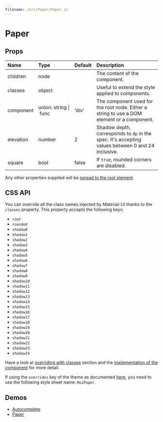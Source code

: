 ```yaml
---
filename: /src/Paper/Paper.js
---
```


<!--- This documentation is automatically generated, do not try to edit it. -->

# Paper



## Props

| Name | Type | Default | Description |
|:-----|:-----|:--------|:------------|
| children | node |  | The content of the component. |
| classes | object |  | Useful to extend the style applied to components. |
| component | union:&nbsp;string&nbsp;&#124;<br>&nbsp;func<br> | 'div' | The component used for the root node. Either a string to use a DOM element or a component. |
| elevation | number | 2 | Shadow depth, corresponds to `dp` in the spec. It's accepting values between 0 and 24 inclusive. |
| square | bool | false | If `true`, rounded corners are disabled. |

Any other properties supplied will be [spread to the root element](/guides/api#spread).

## CSS API

You can override all the class names injected by Material-UI thanks to the `classes` property.
This property accepts the following keys:
- `root`
- `rounded`
- `shadow0`
- `shadow1`
- `shadow2`
- `shadow3`
- `shadow4`
- `shadow5`
- `shadow6`
- `shadow7`
- `shadow8`
- `shadow9`
- `shadow10`
- `shadow11`
- `shadow12`
- `shadow13`
- `shadow14`
- `shadow15`
- `shadow16`
- `shadow17`
- `shadow18`
- `shadow19`
- `shadow20`
- `shadow21`
- `shadow22`
- `shadow23`
- `shadow24`

Have a look at [overriding with classes](/customization/overrides#overriding-with-classes) section
and the [implementation of the component](https://github.com/mui-org/material-ui/tree/v1-beta/src/Paper/Paper.js)
for more detail.

If using the `overrides` key of the theme as documented
[here](/customization/themes#customizing-all-instances-of-a-component-type),
you need to use the following style sheet name: `MuiPaper`.

## Demos

- [Autocomplete](/demos/autocomplete)
- [Paper](/demos/paper)

